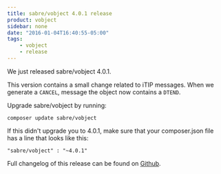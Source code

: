 ```yaml
---
title: sabre/vobject 4.0.1 release
product: vobject
sidebar: none
date: "2016-01-04T16:40:55-05:00"
tags:
    - vobject
    - release
---
```


We just released sabre/vobject 4.0.1.

This version contains a small change related to iTIP messages. When we generate
a `CANCEL`, message the object now contains a `DTEND`.

Upgrade sabre/vobject by running:

    composer update sabre/vobject

If this didn't upgrade you to 4.0.1, make sure that your composer.json file
has a line that looks like this:

    "sabre/vobject" : "~4.0.1"

Full changelog of this release can be found on [Github][1].

[1]: https://github.com/fruux/sabre-vobject/blob/4.0.1/CHANGELOG.md
